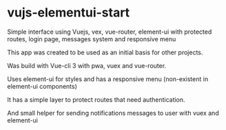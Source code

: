 # vujs-elementui-start
Simple interface using Vuejs, vex, vue-router, element-ui with protected routes, login page, messages system and responsive menu

This app was created to be used as an initial basis for other projects.

Was build with Vue-cli 3 with pwa, vuex and vue-router.

Uses element-ui for styles and has a responsive menu (non-existent in element-ui components)

It has a simple layer to protect routes that need authentication.

And small helper for sending notifications messages to user with vuex and element-ui
